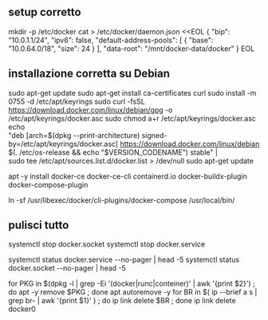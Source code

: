 ## setup corretto
mkdir -p /etc/docker
cat > /etc/docker/daemon.json <<EOL
{
  "bip": "10.0.1.1/24",
  "ipv6": false,
  "default-address-pools": [
    { "base": "10.0.64.0/18", "size": 24 }
  ],
  "data-root": "/mnt/docker-data/docker"
}
EOL

## installazione corretta su Debian
sudo apt-get update
sudo apt-get install ca-certificates curl
sudo install -m 0755 -d /etc/apt/keyrings
sudo curl -fsSL https://download.docker.com/linux/debian/gpg -o /etc/apt/keyrings/docker.asc
sudo chmod a+r /etc/apt/keyrings/docker.asc
echo \
  "deb [arch=$(dpkg --print-architecture) signed-by=/etc/apt/keyrings/docker.asc] https://download.docker.com/linux/debian \
  $(. /etc/os-release && echo "$VERSION_CODENAME") stable" | \
  sudo tee /etc/apt/sources.list.d/docker.list > /dev/null
sudo apt-get update

apt -y install docker-ce docker-ce-cli containerd.io docker-buildx-plugin docker-compose-plugin

ln -sf /usr/libexec/docker/cli-plugins/docker-compose /usr/local/bin/

## pulisci tutto

systemctl stop docker.socket
systemctl stop docker.service

systemctl status docker.service --no-pager | head  -5
systemctl status docker.socket --no-pager | head  -5

for PKG in $(dpkg -l | grep -Ei '(docker|runc|conteiner)'  | awk '{print $2}') ; do apt -y remove $PKG ; done
apt autoremove -y
for BR in $( ip --brief a s | grep br- | awk '{print $1}' ) ; do ip link delete $BR ; done
ip link delete docker0